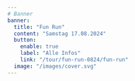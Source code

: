```yaml
---
# Banner
banner:
  title: "Fun Run"
  content: "Samstag 17.08.2024"
  button:
    enable: true
    label: "Alle Infos"
    link: "/tour/fun-run-0824/fun-run"
  image: "/images/cover.svg"
---
```

